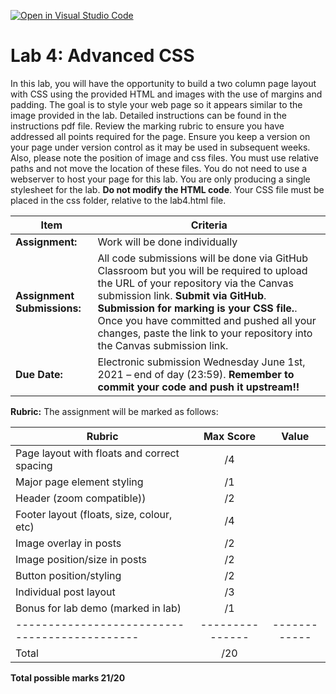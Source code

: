 [![Open in Visual Studio Code](https://classroom.github.com/assets/open-in-vscode-c66648af7eb3fe8bc4f294546bfd86ef473780cde1dea487d3c4ff354943c9ae.svg)](https://classroom.github.com/online_ide?assignment_repo_id=7958836&assignment_repo_type=AssignmentRepo)
# Lab 4: Advanced CSS

In this lab, you will have the opportunity to build a two column page layout with CSS using the provided HTML and images with the use of margins and padding.  The goal is to style your web page so it appears similar to the image provided in the lab.  Detailed instructions can be found in the instructions pdf file.  Review the marking rubric to ensure you have addressed all points required for the page.  Ensure you keep a version on your page under version control as it may be used in subsequent weeks.  Also, please note the position of image and css files.  You must use relative paths and not move the location of these files.   You do not need to use a webserver to host your page for this lab.  You are only producing a single stylesheet for the lab.  **Do not modify the HTML code**.  Your CSS file must be placed in the css folder, relative to the lab4.html file. 

| **Item**            | **Criteria** |
|----------------|---------------|
|**Assignment:** | Work will be done individually|
|**Assignment Submissions:**| All code submissions will be done via GitHub Classroom but you will be required to upload the URL of your repository via the Canvas submission link.  **Submit via GitHub**. **Submission for marking is your CSS file.**. Once you have committed and pushed all your changes, paste the link to your repository into the Canvas submission link.|
|**Due Date:**| Electronic submission Wednesday June 1st, 2021 – end of day (23:59).  **Remember to commit your code and push it upstream!!**|


**Rubric:** The assignment will be marked as follows:

| **Rubric**                                  | **Max Score** | **Value**  |
|---------------------------------------------|:-------------:|:----------:|
|	Page layout with floats and correct spacing |	/4            |            |
| Major page element styling			            |	/1            |            |
| Header (zoom compatible))	                  | /2            |            |
| Footer layout (floats, size, colour, etc)   | /4            |            |
|	Image overlay in posts	                    | /2            |            |
| Image position/size in posts                | /2            |            |
| Button position/styling	                    | /2            |            |
| Individual post layout	                    | /3            |            |
| Bonus for lab demo (marked in lab)		      | /1            |            |
|---------------------------------------------|---------------|------------|
|Total                                        | /20           |            |

**Total possible marks 21/20**

